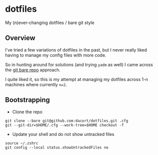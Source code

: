 # dotfiles
My (n)ever-changing dotfiles / bare git style

## Overview

I've tried a few variations of dotfiles in the past, but I never really liked having to manage my config files with more code.

So in hunting around for solutions (and trying `yadm` as well) I came across the [git bare repo](https://www.atlassian.com/git/tutorials/dotfiles) approach.

I quite liked it, so this is my attempt at managing my dotfiles across 1-n machines where currently `n=2`.

## Bootstrapping

- Clone the repo

```shell
git clone --bare git@github.com:dacort/dotfiles.git .cfg
git --git-dir=$HOME/.cfg --work-tree=$HOME checkout -f
```

- Update your shell and do not show untracked files

```shell
source ~/.zshrc
git config --local status.showUntrackedFiles no
```
